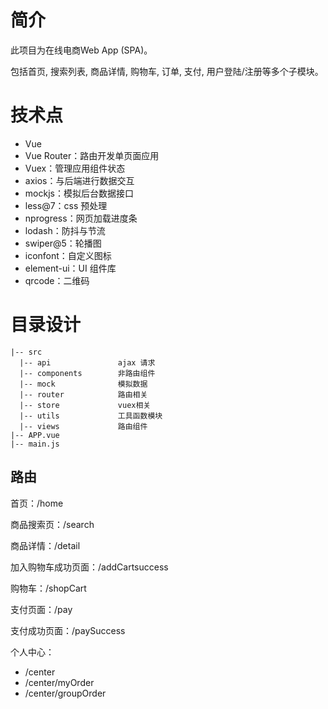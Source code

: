 # 简介
此项目为在线电商Web App (SPA)。

包括首页, 搜索列表, 商品详情, 购物车, 订单, 支付, 用户登陆/注册等多个子模块。
# 技术点
- Vue
- Vue Router：路由开发单页面应用
- Vuex：管理应用组件状态
- axios：与后端进行数据交互
- mockjs：模拟后台数据接口
- less@7：css 预处理
- nprogress：网页加载进度条
- lodash：防抖与节流
- swiper@5：轮播图
- iconfont：自定义图标
- element-ui：UI 组件库
- qrcode：二维码
# 目录设计
```
|-- src
  |-- api               ajax 请求
  |-- components        非路由组件
  |-- mock              模拟数据
  |-- router            路由相关
  |-- store             vuex相关
  |-- utils             工具函数模块
  |-- views             路由组件
|-- APP.vue
|-- main.js
```
## 路由
首页：/home

商品搜索页：/search

商品详情：/detail

加入购物车成功页面：/addCartsuccess

购物车：/shopCart

支付页面：/pay

支付成功页面：/paySuccess

个人中心：
- /center
- /center/myOrder
- /center/groupOrder

